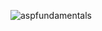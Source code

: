 
![aspfundamentals](https://github.com/user-attachments/assets/6bbcbf75-16f9-4aa3-8b82-0691173637c8)
